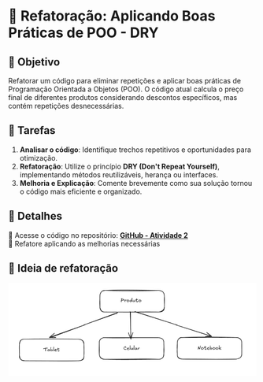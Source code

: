 # 🚀 Refatoração: Aplicando Boas Práticas de POO - DRY

## 🎯 Objetivo
Refatorar um código para eliminar repetições e aplicar boas práticas de Programação Orientada a Objetos (POO). O código atual calcula o preço final de diferentes produtos considerando descontos específicos, mas contém repetições desnecessárias.

## 📌 Tarefas
1. **Analisar o código**: Identifique trechos repetitivos e oportunidades para otimização.
2. **Refatoração**: Utilize o princípio **DRY (Don't Repeat Yourself)**, implementando métodos reutilizáveis, herança ou interfaces.
3. **Melhoria e Explicação**: Comente brevemente como sua solução tornou o código mais eficiente e organizado.

## 📝 Detalhes
🔹 Acesse o código no repositório: **[GitHub - Atividade 2](#)**  
🔹 Refatore aplicando as melhorias necessárias  

## 🎯 Ideia de refatoração 
![GitHub Image](refatoracao_codigo/src/images/image.png)
